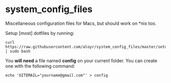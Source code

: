 system_config_files
===================

Miscellaneous configuration files for Macs, but should work on \*nix too.

Setup [most] dotfiles by running:

    curl https://raw.githubusercontent.com/aloyr/system_config_files/master/setup.bash | sudo bash

You **will need** a file named **config** on your current folder. You can create one with the following command:

    echo 'GITEMAIL="yourname@gmail.com"' > config

